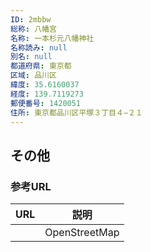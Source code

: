 ```yaml
---
ID: 2mbbw
総称: 八幡宮
名称: 一本杉元八幡神社
名称読み: null
別名: null
都道府県: 東京都
区域: 品川区
緯度: 35.6160037
経度: 139.7119273
郵便番号: 1420051
住所: 東京都品川区平塚３丁目４−２１
---
```


## その他

### 参考URL

| URL | 説明          |
| --- | ------------- |
|     | OpenStreetMap |
